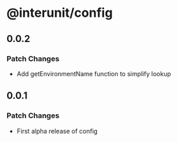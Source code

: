 # @interunit/config

## 0.0.2

### Patch Changes

- Add getEnvironmentName function to simplify lookup

## 0.0.1

### Patch Changes

- First alpha release of config
